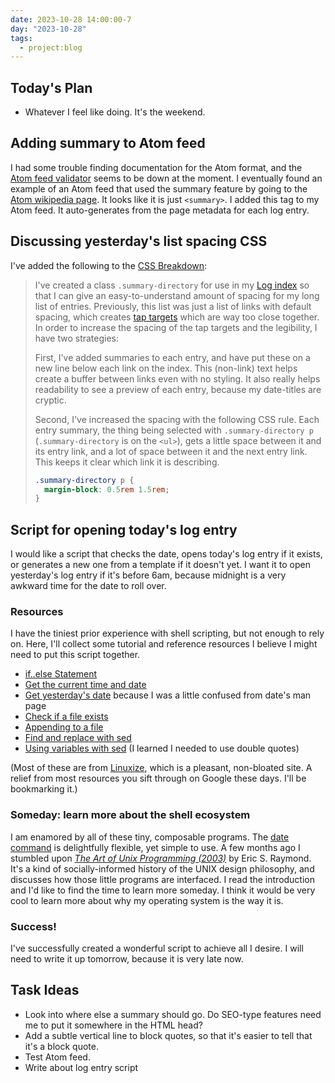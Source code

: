 ```yaml
---
date: 2023-10-28 14:00:00-7
day: "2023-10-28"
tags:
  - project:blog
---
```


<!-- excerpt -->

## Today's Plan
- Whatever I feel like doing. It's the weekend.

## Adding summary to Atom feed

I had some trouble finding documentation for the Atom format, and the [Atom feed validator](https://validator.w3.org/feed/) seems to be down at the moment. I eventually found an example of an Atom feed that used the summary feature by going to the [Atom wikipedia page](https://en.wikipedia.org/wiki/Atom_(web_standard)#Example_of_an_Atom_1.0_feed). It looks like it is just `<summary>`. I added this tag to my Atom feed. It auto-generates from the page metadata for each log entry.

## Discussing yesterday's list spacing CSS

I've added the following to the [CSS Breakdown](/projects/quintens-blog/css/):

> I've created a class `.summary-directory` for use in my [Log index](/log/) so that I can give an easy-to-understand amount of spacing for my long list of entries. Previously, this list was just a list of links with default spacing, which creates [tap targets](https://seirdy.one/posts/2020/11/23/website-best-practices/#tap-targets) which are way too close together. In order to increase the spacing of the tap targets and the legibility, I have two strategies:
>
> First, I've added summaries to each entry, and have put these on a new line below each link on the index. This (non-link) text helps create a buffer between links even with no styling. It also really helps readability to see a preview of each entry, because my date-titles are cryptic.
>
> Second, I've increased the spacing with the following CSS rule. Each entry summary, the thing being selected with `.summary-directory p` (`.summary-directory` is on the `<ul>`), gets a little space between it and its entry link, and a lot of space between it and the next entry link. This keeps it clear which link it is describing.
>
> ```css
> .summary-directory p {
>   margin-block: 0.5rem 1.5rem;
> }
> ```

## Script for opening today's log entry

I would like a script that checks the date, opens today's log entry if it exists, or generates a new one from a template if it doesn't yet. I want it to open yesterday's log entry if it's before 6am, because midnight is a very awkward time for the date to roll over.

### Resources

I have the tiniest prior experience with shell scripting, but not enough to rely on. Here, I'll collect some tutorial and reference resources I believe I might need to put this script together.

- [if..else Statement](https://linuxize.com/post/bash-if-else-statement/)
- [Get the current time and date](https://tecadmin.net/get-current-date-and-time-in-bash/)
- [Get yesterday's date](https://raspberrytips.com/display-yesterday-date-linux/) because I was a little confused from date's man page
- [Check if a file exists](https://linuxize.com/post/bash-check-if-file-exists/)
- [Appending to a file](https://linuxize.com/post/bash-append-to-file/)
- [Find and replace with sed](https://linuxize.com/post/how-to-use-sed-to-find-and-replace-string-in-files/)
- [Using variables with sed](https://www.baeldung.com/linux/sed-substitution-variables) (I learned I needed to use double quotes)

(Most of these are from [Linuxize](https://linuxize.com/), which is a pleasant, non-bloated site. A relief from most resources you sift through on Google these days. I'll be bookmarking it.)

### Someday: learn more about the shell ecosystem

I am enamored by all of these tiny, composable programs. The [date command](https://man7.org/linux/man-pages/man1/date.1.html) is delightfully flexible, yet simple to use. A few months ago I stumbled upon [<cite>The Art of Unix Programming (2003)</cite>](https://www.catb.org/esr/writings/taoup/html/) by Eric S. Raymond. It's a kind of socially-informed history of the UNIX design philosophy, and discusses how those little programs are interfaced. I read the introduction and I'd like to find the time to learn more someday. I think it would be very cool to learn more about why my operating system is the way it is.

### Success!

I've successfully created a wonderful script to achieve all I desire. I will need to write it up tomorrow, because it is very late now.
## Task Ideas
- Look into where else a summary should go. Do SEO-type features need me to put it somewhere in the HTML head?
- Add a subtle vertical line to block quotes, so that it's easier to tell that it's a block quote.
- Test Atom feed.
- Write about log entry script
